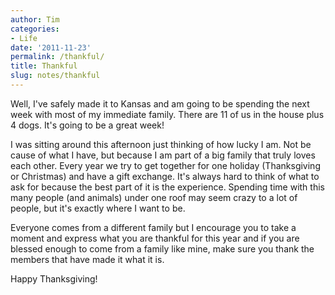 ```yaml
---
author: Tim
categories:
- Life
date: '2011-11-23'
permalink: /thankful/
title: Thankful
slug: notes/thankful
---
```


Well, I've safely made it to Kansas and am going to be spending the next week with most of my immediate family. There are 11 of us in the house plus 4 dogs. It's going to be a great week!

I was sitting around this afternoon just thinking of how lucky I am. Not be cause of what I have, but because I am part of a big family that truly loves each other. Every year we try to get together for one holiday (Thanksgiving or Christmas) and have a gift exchange. It's always hard to think of what to ask for because the best part of it is the experience. Spending time with this many people (and animals) under one roof may seem crazy to a lot of people, but it's exactly where I want to be.

Everyone comes from a different family but I encourage you to take a moment and express what you are thankful for this year and if you are blessed enough to come from a family like mine, make sure you thank the members that have made it what it is.

Happy Thanksgiving!
 
